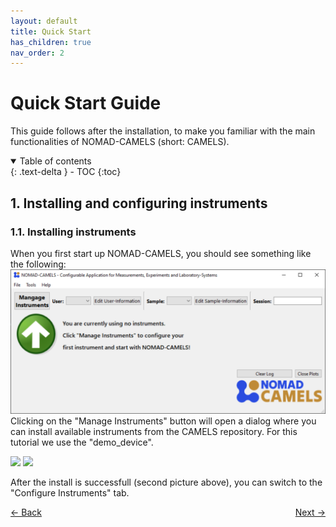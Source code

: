 ```yaml
---
layout: default
title: Quick Start
has_children: true
nav_order: 2
---
```


# Quick Start Guide
This guide follows after the installation, to make you familiar with the main functionalities of NOMAD-CAMELS (short: CAMELS).
<details open markdown="block">
  <summary>
    Table of contents
  </summary>
  {: .text-delta }
- TOC
{:toc}
</details>

## 1. Installing and configuring instruments
### 1.1. Installing instruments
When you first start up NOMAD-CAMELS, you should see something like the following:  
![startup.svg](quick_start/startup.svg)  
Clicking on the "Manage Instruments" button will open a dialog where you can install available instruments from the CAMELS repository. For this tutorial we use the "demo_device".  
<p float="left">
    <img src="/quick_start/instrument_install.svg" width="49%"/>
    <img src="/quick_start/install_complete.svg" width="49%"/>
</p>
After the install is successfull (second picture above), you can switch to the "Configure Instruments" tab.


<p style="text-align:left;">
  <span style="color: grey;">
  <a href="installation.html">&larr; Back</a>
  </span>
  <span style="float:right;">
    <a href="users_guide.html">Next &rarr;</a><br>
  </span>
</p>